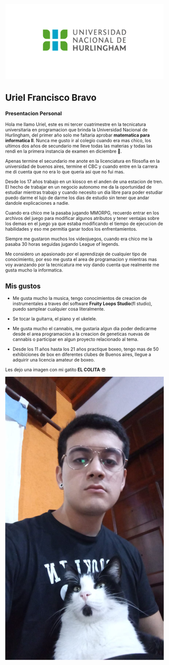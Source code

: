 ![Logo UNAHUR](./assets/UNAHUR.png)
# Uriel Francisco Bravo
### Presentacion Personal

Hola me llamo Uriel, este es mi tercer cuatrimestre en la tecnicatura universitaria en programacion que brinda la Universidad Nacional de Hurlingham, del primer año solo me faltaria aprobar **matematica para informatica II**.
Nunca me gusto ir al colegio cuando era mas chico, los ultimos dos años de secundario me lleve todas las materias y todas las rendi en la primera instancia de examen en diciembre :zany_face:.

Apenas termine el secundario me anote en la licenciatura en filosofia en la universidad de buenos aires, termine el CBC y cuando entre en la carrera me di cuenta que no era lo que queria asi que no fui mas.

Desde los 17 años trabajo en un kiosco en el anden de una estacion de tren. El hecho de trabajar en un negocio autonomo me da la oportunidad de estudiar mientras trabajo y cuando necesito un dia libre para poder estudiar puedo darme el lujo de darme los dias de estudio sin tener que andar dandole explicaciones a nadie.

Cuando era chico me la pasaba jugando MMORPG, recuerdo entrar en los archivos del juego para modificar algunos atributos y tener ventajas sobre los demas en el juego ya que estaba modificando el tiempo de ejecucion de habilidades y eso me permitia ganar todos los enfrentamientos.

Siempre me gustaron muchos los videojuegos, cuando era chico me la pasaba 30 horas seguidas jugando League of legends.

Me considero un apasionado por el aprendizaje de cualquier tipo de conocimiento, por eso me gusta el area de programacion y mientras mas voy avanzando por la tecnicatura me voy dando cuenta que realmente me gusta mucho la informatica.


## Mis gustos

- Me gusta mucho la musica, tengo conocimientos de creacion de instrumentales a traves del software **Fruity Loops Studio**(fl studio), puedo samplear cualquier cosa literalmente.
- Se tocar la guitarra, el piano y el ukelele.
- Me gusta mucho el cannabis, me gustaria algun dia poder dedicarme desde el area programacion a la creacion de geneticas nuevas de cannabis o participar en algun proyecto relacionado al tema.

- Desde los 11 años hasta los 21 años practique boxeo, tengo mas de 50 exhibiciones de box en diferentes clubes de Buenos aires, llegue a adquirir una licencia amateur de boxeo.

Les dejo una imagen con mi gatito **EL COLITA** :sunglasses:

![fotoConElColita](./assets/fotoConElColita.jpeg)
